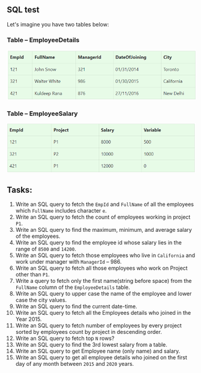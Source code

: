 ## SQL test

Let's imagine you have two tables below:

### Table – EmployeeDetails

![EmployeeDetails table](readme-assets/employee-details.table.PNG "EmployeeDetails table")

### Table – EmployeeSalary

![EmployeeSalary table](readme-assets/employee-salary.table.PNG "EmployeeSalary table")

## Tasks:

1. Write an SQL query to fetch the `EmpId` and `FullName` of all the employees which `FullName` includes character `e`.
2. Write an SQL query to fetch the count of employees working in project `P1`.
3. Write an SQL query to find the maximum, minimum, and average salary of the employees.
4. Write an SQL query to find the employee id whose salary lies in the range of `8500` and `14200`.
5. Write an SQL query to fetch those employees who live in `California` and work under manager with `ManagerId` – 986.
6. Write an SQL query to fetch all those employees who work on Project other than `P1`.
7. Write a query to fetch only the first name(string before space) from the `FullName` column of the `EmployeeDetails` table.
8. Write an SQL query to upper case the name of the employee and lower case the city values.
9. Write an SQL query to find the current date-time.
10. Write an SQL query to fetch all the Employees details who joined in the Year 2015.
11. Write an SQL query to fetch number of employees by every project sorted by employees count by project in descending order.
12. Write an SQL query to fetch top `N` rows?
13. Write an SQL query to find the 3rd lowest salary from a table.
14. Write an SQL query to get Employee name (only name) and salary.
15. Write an SQL query to get all employee details who joined on the first day of any month between `2015` and `2020` years.
